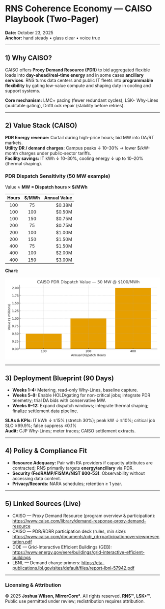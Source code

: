# RNS Coherence Economy — CAISO Playbook (Two-Pager)
**Date:** October 23, 2025  
**Anchor:** hand steady • glass clear • voice true

---

## 1) Why CAISO?
CAISO offers **Proxy Demand Resource (PDR)** to bid aggregated flexible loads into **day-ahead/real-time energy** and in some cases **ancillary services**. RNS turns data centers and public IT fleets into **programmable flexibility** by gating low-value compute and shaping duty in cooling and support systems.

**Core mechanism:** LMC+ pacing (fewer redundant cycles), LSK+ Why-Lines (auditable gating), DriftLock repair (stability before retries).

---

## 2) Value Stack (CAISO)
**PDR Energy revenue:** Curtail during high-price hours; bid MW into DA/RT markets.  
**Utility DR / demand charges:** Campus peaks ↓ 10–30% → lower $/kW-month charges under public-sector tariffs.  
**Facility savings:** IT kWh ↓ 10–30%, cooling energy ↓ up to 10–20% (thermal shaping).

### PDR Dispatch Sensitivity (50 MW example)
Value ≈ **MW × Dispatch hours × $/MWh**

| Hours | $/MWh | Annual Value |
|:--:|:--:|--:|
| 100 | 75 | $0.38M |
| 100 | 100 | $0.50M |
| 100 | 150 | $0.75M |
| 200 | 75 | $0.75M |
| 200 | 100 | $1.00M |
| 200 | 150 | $1.50M |
| 400 | 75 | $1.50M |
| 400 | 100 | $2.00M |
| 400 | 150 | $3.00M |

**Chart:**

![CAISO PDR Value](./CAISO_PDR_Value.png)

---

## 3) Deployment Blueprint (90 Days)
- **Weeks 1–4:** Metering, read-only Why-Lines, baseline capture.  
- **Weeks 5–8:** Enable HOLD/gating for non-critical jobs; integrate PDR telemetry; trial DA bids with conservative MW.  
- **Weeks 9–12:** Expand dispatch windows; integrate thermal shaping; finalize settlement data pipeline.

**SLAs & KPIs:** IT kWh ↓ ≥15% (stretch 30%); peak kW ↓ ≥10%; critical job SLO ≥99.9%; false suppress ≤0.1%  
**Audit:** CJP Why-Lines; meter traces; CAISO settlement extracts.

---

## 4) Policy & Compliance Fit
- **Resource Adequacy:** Pair with RA providers if capacity attributes are contracted; RNS primarily targets **energy/ancillary** via PDR.  
- **Security (FedRAMP/FISMA/NIST 800-53)**: Observability without accessing data content.  
- **Privacy/Records:** NARA schedules; retention ≥ 1 year.

---

## 5) Linked Sources (Live)
- CAISO — Proxy Demand Resource (program overview & participation): https://www.caiso.com/library/demand-response-proxy-demand-resource  
- CAISO — PDR/RDRR participation deck (rules, min size): https://www.caiso.com/documents/pdr_rdrrparticipationoverviewpresentation.pdf  
- DOE — Grid-Interactive Efficient Buildings (GEB): https://www.energy.gov/eere/buildings/grid-interactive-efficient-buildings  
- LBNL — Demand charge primers: https://eta-publications.lbl.gov/sites/default/files/report-lbnl-57942.pdf

---

### Licensing & Attribution
© 2025 **Joshua Wilson, MirrorCore²**. All rights reserved. **RNS™**, **LSK+™**. Public use permitted under review; redistribution requires attribution.
